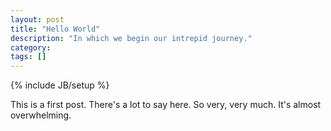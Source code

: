 ```yaml
---
layout: post
title: "Hello World"
description: "In which we begin our intrepid journey."
category: 
tags: []
---
```

{% include JB/setup %}

This is a first post. There's a lot to say here. So very, very much. It's almost overwhelming.
